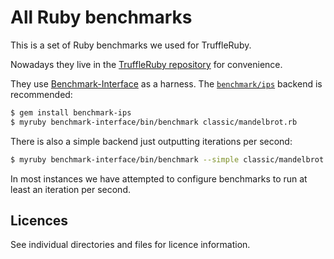 # All Ruby benchmarks

This is a set of Ruby benchmarks we used for TruffleRuby.

Nowadays they live in the [TruffleRuby repository](https://github.com/graalvm/truffleruby/tree/master/bench) for convenience.

They use [Benchmark-Interface](/benchmark-interface) as a harness.
The [`benchmark/ips`](https://github.com/evanphx/benchmark-ips) backend is
recommended:

```bash
$ gem install benchmark-ips
$ myruby benchmark-interface/bin/benchmark classic/mandelbrot.rb
```

There is also a simple backend just outputting iterations per second:

```bash
$ myruby benchmark-interface/bin/benchmark --simple classic/mandelbrot.rb
```

In most instances we have attempted to configure benchmarks to run at least an
iteration per second.

## Licences

See individual directories and files for licence information.
